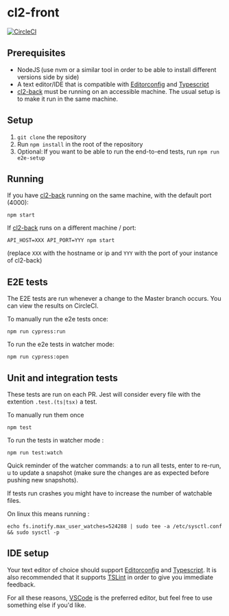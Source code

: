 # cl2-front

[![CircleCI](https://circleci.com/gh/CitizenLabDotCo/cl2-front/tree/master.svg?style=svg&circle-token=46bc7ddacbeec9135870cb8765c2968f590ed7e6)](https://circleci.com/gh/CitizenLabDotCo/cl2-front/tree/master)

## Prerequisites

- NodeJS (use nvm or a similar tool in order to be able to install different versions side by side)
- A text editor/IDE that is compatible with [Editorconfig][editorconfig] and [Typescript][typescript]
- [cl2-back][cl2back] must be running on an accessible machine. The usual setup is to make it run in the same machine.

## Setup

1. `git clone` the repository
2. Run `npm install` in the root of the repository
3. Optional: If you want to be able to run the end-to-end tests, run `npm run e2e-setup`

## Running

If you have [cl2-back][cl2back] running on the same machine, with the default port (4000):

```
npm start
```

If [cl2-back][cl2back] runs on a different machine / port:

```
API_HOST=XXX API_PORT=YYY npm start
```

(replace `XXX` with the hostname or ip and `YYY` with the port of your instance of cl2-back)

## E2E tests

The E2E tests are run whenever a change to the Master branch occurs. You can view the results on CircleCI.

To manually run the e2e tests once:

```
npm run cypress:run
```

To run the e2e tests in watcher mode:

```
npm run cypress:open
```

## Unit and integration tests

These tests are run on each PR. Jest will consider every file with the extention `.test.(ts|tsx)` a test.

To manually run them once

```
npm test
```

To run the tests in watcher mode :

```
npm run test:watch
```

Quick reminder of the watcher commands: a to run all tests, enter to re-run, u to update a snapshot (make sure the changes are as expected before pushing new snapshots).

If tests run crashes you might have to increase the number of watchable files.

On linux this means running :

```
echo fs.inotify.max_user_watches=524288 | sudo tee -a /etc/sysctl.conf && sudo sysctl -p
```

## IDE setup

Your text editor of choice should support [Editorconfig][editorconfig] and [Typescript][typescript].
It is also recommended that it supports [TSLint][tslint] in order to give you immediate feedback.

For all these reasons, [VSCode][vscode] is the preferred editor, but feel free to use something else if you'd like.

[cl2back]: https://github.com/CitizenLabDotCo/cl2-back
[editorconfig]: http://editorconfig.org/
[typescript]: http://www.typescriptlang.org/
[tslint]: https://palantir.github.io/tslint/
[vscode]: https://code.visualstudio.com/
